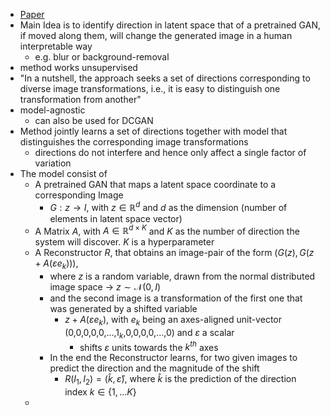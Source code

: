 - [Paper](https://proceedings.mlr.press/v119/voynov20a.html)
- Main Idea is to identify direction in latent space that of a pretrained GAN, if moved along them, will change the generated image in a human interpretable way
	- e.g. blur or background-removal
- method works unsupervised
- "In a nutshell, the approach seeks a set of directions corresponding to diverse image transformations, i.e., it is easy to distinguish one transformation from another"
- model-agnostic
	- can also be used for DCGAN
- Method jointly learns a set of directions together with model that distinguishes the corresponding image transformations
	- directions do not interfere and hence only affect a single factor of variation
- The model consist of
	- A pretrained GAN that maps a latent space coordinate to a corresponding Image
		- $G:z\longrightarrow I$, with $z \in \mathbb{R}^{d}$ and $d$ as the dimension (number of elements in latent space vector)
	- A Matrix $A$, with $A \in \mathbb{R}^{d \times K}$ and $K$ as the number of direction the system will discover. $K$ is a hyperparameter
	- A Reconstructor $R$, that obtains an image-pair of the form $(G(z), G(z+A(\varepsilon e_{k})))$,
		- where $z$ is a random variable, drawn from the normal distributed image space -> $z \sim \mathcal{N}(0,I)$
		- and the second image is a transformation of the first one that was generated by a shifted variable
			- $z+A(\varepsilon e_{k})$, with $e_{k}$ being an axes-aligned unit-vector (0,0,0,0,0,...,$1_{k}$,0,0,0,0,...,0) and $\varepsilon$ a scalar
				- shifts $\varepsilon$ units towards the $k^{th}$ axes
		- In the end the Reconstructor learns, for two given images to predict the direction and the magnitude of the shift
			- $R(I_{1}, I_{2}) = (\hat{k}, \hat{\varepsilon})$, where $\hat{k}$ is the prediction of the direction index $k \in \{1,...K\}$
	- 
